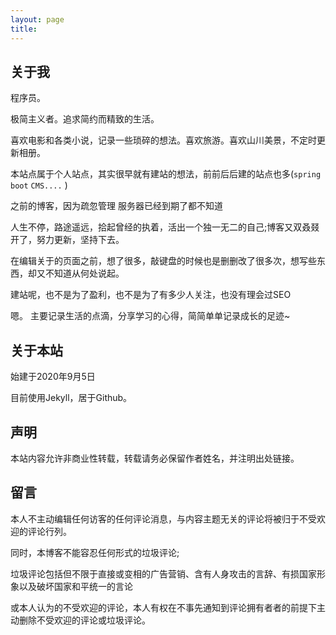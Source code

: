 ```yaml
---
layout: page
title: 
---
```



## 关于我

程序员。  

极简主义者。追求简约而精致的生活。  

喜欢电影和各类小说，记录一些琐碎的想法。喜欢旅游。喜欢山川美景，不定时更新相册。  

本站点属于个人站点，其实很早就有建站的想法，前前后后建的站点也多(`spring boot` `CMS....` )  

之前的博客，因为疏忽管理  服务器已经到期了都不知道
  

人生不停，路途遥远，拾起曾经的执着，活出一个独一无二的自己;博客又双叒叕开了，努力更新，坚持下去。

在编辑关于的页面之前，想了很多，敲键盘的时候也是删删改了很多次，想写些东西，却又不知道从何处说起。  

建站呢，也不是为了盈利，也不是为了有多少人关注，也没有理会过SEO

嗯。  主要记录生活的点滴，分享学习的心得，简简单单记录成长的足迹~


## 关于本站

始建于2020年9月5日

目前使用Jekyll，居于Github。 


## 声明
本站内容允许非商业性转载，转载请务必保留作者姓名，并注明出处链接。

## 留言      
本人不主动编辑任何访客的任何评论消息，与内容主题无关的评论将被归于不受欢迎的评论行列。

同时，本博客不能容忍任何形式的垃圾评论;

垃圾评论包括但不限于直接或变相的广告营销、含有人身攻击的言辞、有损国家形象以及破坏国家和平统一的言论

或本人认为的不受欢迎的评论，本人有权在不事先通知到评论拥有者者的前提下主动删除不受欢迎的评论或垃圾评论。
